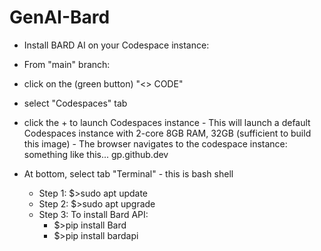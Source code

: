 # GenAI-Bard

  * Install BARD AI on your Codespace instance:
  
  - From "main" branch:
   - click on the (green button) "<> CODE"
   - select "Codespaces" tab
   - click the + to launch Codespaces instance
    - This will launch a default Codespaces instance with 2-core 8GB RAM, 32GB (sufficient to build this image)
    - The browser navigates to the codespace instance: something like this... <some random name>gp.github.dev
  
   - At bottom, select tab "Terminal" - this is bash shell

     * Step 1: $>sudo apt update
     * Step 2: $>sudo apt upgrade
     * Step 3: To install Bard API:
        * $>pip install Bard
        * $>pip install bardapi

